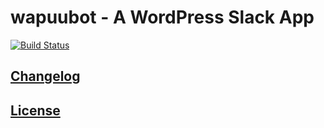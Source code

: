 # wapuubot - A WordPress Slack App

[![Build Status](https://api.travis-ci.org/wapuubot/wapuubot.svg?branch=master)](https://travis-ci.org/wapuubot/wapuubot)

## [Changelog](CHANGELOG.md)

## [License](LICENSE)
